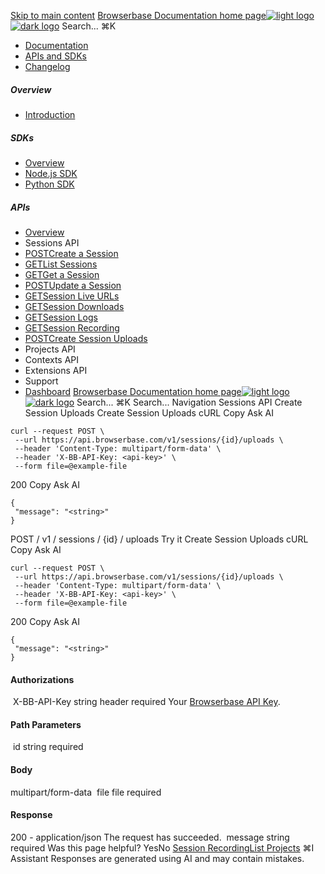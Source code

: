 [Skip to main content](#content-area)
[Browserbase Documentation home page![light logo](https://mintcdn.com/browserbase/lUkHCCQ3HJMpCnfp/logo/light.svg?fit=max&auto=format&n=lUkHCCQ3HJMpCnfp&q=85&s=0f99c87492a4fb0e9bfc45075a78c64f)![dark logo](https://mintcdn.com/browserbase/lUkHCCQ3HJMpCnfp/logo/dark.svg?fit=max&auto=format&n=lUkHCCQ3HJMpCnfp&q=85&s=645b212b9cbee8bebf84f318c2baaac0)](https://www.browserbase.com)
Search...
⌘K
 * [Documentation](/introduction/what-is-browserbase)
 * [APIs and SDKs](/reference/introduction)
 * [Changelog](https://www.browserbase.com/changelog)
##### Overview
 * [Introduction](/reference/introduction)
##### SDKs
 * [Overview](/reference/sdk/overview)
 * [Node.js SDK](/reference/sdk/nodejs)
 * [Python SDK](/reference/sdk/python)
##### APIs
 * [Overview](/reference/api/overview)
 * Sessions API
 * [POSTCreate a Session](/reference/api/create-a-session)
 * [GETList Sessions](/reference/api/list-sessions)
 * [GETGet a Session](/reference/api/get-a-session)
 * [POSTUpdate a Session](/reference/api/update-a-session)
 * [GETSession Live URLs](/reference/api/session-live-urls)
 * [GETSession Downloads](/reference/api/session-downloads)
 * [GETSession Logs](/reference/api/session-logs)
 * [GETSession Recording](/reference/api/session-recording)
 * [POSTCreate Session Uploads](/reference/api/create-session-uploads)
 * Projects API
 * Contexts API
 * Extensions API
 * Support
 * [Dashboard](https://www.browserbase.com/overview)
[Browserbase Documentation home page![light logo](https://mintcdn.com/browserbase/lUkHCCQ3HJMpCnfp/logo/light.svg?fit=max&auto=format&n=lUkHCCQ3HJMpCnfp&q=85&s=0f99c87492a4fb0e9bfc45075a78c64f)![dark logo](https://mintcdn.com/browserbase/lUkHCCQ3HJMpCnfp/logo/dark.svg?fit=max&auto=format&n=lUkHCCQ3HJMpCnfp&q=85&s=645b212b9cbee8bebf84f318c2baaac0)](https://www.browserbase.com)
Search...
⌘K
Search...
Navigation
Sessions API
Create Session Uploads
Create Session Uploads
cURL
Copy
Ask AI
```
curl --request POST \
 --url https://api.browserbase.com/v1/sessions/{id}/uploads \
 --header 'Content-Type: multipart/form-data' \
 --header 'X-BB-API-Key: <api-key>' \
 --form file=@example-file
```
200
Copy
Ask AI
```
{
 "message": "<string>"
}
```
POST
/
v1
/
sessions
/
{id}
/
uploads
Try it
Create Session Uploads
cURL
Copy
Ask AI
```
curl --request POST \
 --url https://api.browserbase.com/v1/sessions/{id}/uploads \
 --header 'Content-Type: multipart/form-data' \
 --header 'X-BB-API-Key: <api-key>' \
 --form file=@example-file
```
200
Copy
Ask AI
```
{
 "message": "<string>"
}
```
#### Authorizations
[​](#authorization-x-bb-api-key)
X-BB-API-Key
string
header
required
Your [Browserbase API Key](https://www.browserbase.com/settings).
#### Path Parameters
[​](#parameter-id)
id
string
required
#### Body
multipart/form-data
[​](#body-file)
file
file
required
#### Response
200 - application/json
The request has succeeded.
[​](#response-message)
message
string
required
Was this page helpful?
YesNo
[Session Recording](/reference/api/session-recording)[List Projects](/reference/api/list-projects)
⌘I
Assistant
Responses are generated using AI and may contain mistakes.